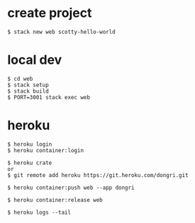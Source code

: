 # create project
```
$ stack new web scotty-hello-world
```

# local dev
```
$ cd web
$ stack setup
$ stack build
$ PORT=3001 stack exec web
```

# heroku
```
$ heroku login
$ heroku container:login

$ heroku crate 
or
$ git remote add heroku https://git.heroku.com/dongri.git

$ heroku container:push web --app dongri

$ heroku container:release web

$ heroku logs --tail
```

